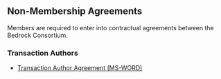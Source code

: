 ## Non-Membership Agreements

Members are required to enter into contractual agreements between the Bedrock Consortium.

### Transaction Authors
* [Transaction Author Agreement (MS-WORD)](./contracts/trx_author_agreement.docx)
